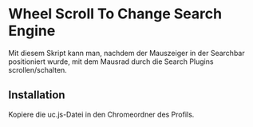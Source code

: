# Wheel Scroll To Change Search Engine
Mit diesem Skript kann man, nachdem der Mauszeiger in der Searchbar positioniert wurde, mit dem Mausrad durch die Search Plugins scrollen/schalten.

## Installation
Kopiere die uc.js-Datei in den Chromeordner des Profils.